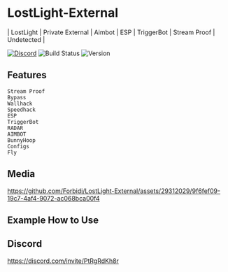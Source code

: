 # LostLight-External
| LostLight | Private External |  Aimbot | ESP | TriggerBot | Stream Proof | Undetected |

[![Discord](https://img.shields.io/discord/972965077496000552)](https://discord.gg/PtRgRdKh8r)
![Build Status](https://img.shields.io/badge/build-passing-brightgreen.svg)
![Version](https://img.shields.io/badge/version-1.0-blue.svg)

## Features
```fix
Stream Proof
Bypass
Wallhack
Speedhack
ESP
TriggerBot
RADAR
AIMBOT
BunnyHoop
Configs
Fly
```

## Media


https://github.com/Forbidi/LostLight-External/assets/29312029/9f6fef09-19c7-4af4-9072-ac068bca00f4



## Example How to Use


## Discord
https://discord.com/invite/PtRgRdKh8r
